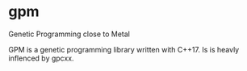 # gpm
Genetic Programming close to Metal

GPM is a genetic programming library written with C++17.
Is is heavly inflenced by gpcxx.

